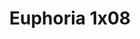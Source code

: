 ---
layout: episodio
title: "Euphoria 1x08"
url_serie_padre: 'euphoria-temporada-1'
category: 'series'
capitulo: 'yes'
anio: '2019'
prev: 'capitulo-7'
proximo: ''
sandbox: allow-same-origin allow-forms
idioma: 'Latino'
calidad: 'Full HD'
fuente: 'cueva'
reproductor: fembed
image_banner: 'https://res.cloudinary.com/u4innovation/image/upload/v1564030189/euphoria-banner-min_yogqzi.jpg'
reproductores: ["https://tutumeme.net/embed/player.php?u=bXQ3ajJOaW1wcFRGcEs2VW5XRGExTlRPMytmUnc3bHVwcWhoenVIUjI5SHF5TlNwc0taaG1jN2gwZHZSNTlIRHVhV2tZWitkNUtDVDNOL1ZvYW1rYjJOam5xZz0","https://tutumeme.net/embed/player.php?u=bXQ3ajJOaW1wcFRGcEs2VW5XRGExTlRPMytmUnc3bHVwcWhoenVIUjI5SHF5TlNwc0taaG1jN2gwZHZSNTlIRHVhV2tZWitkNUtDVDNOL1ZvYW1rYjJOam41OD0","https://animekao.club/kaodrive/embed.php?data=Gh0sk2OYrJ8zQg10VAVIUESkLi8xJlIu4SnifIj5owIfUAFvsug/kv8A+H33sMOBpBg54lzHsewVYUjAamFLhutXwCmaGbUBWgB0KhYrLw86AwlO9tuMe8PA4JYPPipPOc1X/vgEWBNGOMLqvpI/hjztEynMaiEHlMho+4n0wP/s1dOJOB76MLxVnV+N+NMyhFAEfRqzOmFTSxlffao/z2njG0juk/fAMQ8Mf1Muc5JiXf9w7oz72bsoPqkJPF7FGkqF7RwS+s8eLylNHErux/0Zqo3p9sNp5LKpkfzw0nFHrx8FUNLAe73yPhRHf+FugeUskmByezXempyOfvZOyqhBbeogz0JxKBWvUqkOxfFnakdEsvsGECg/rMyE7bkoJ4chLPwRYo0aCpNDd5NETg=="]
tags:
- Drama
---